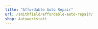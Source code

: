 ```yaml
---
title: "Affordable Auto Repair"
url: /smithfield/affordable-auto-repair/
shop: Autowerkstatt
---
```

